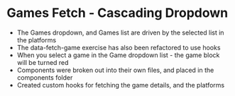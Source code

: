 # Games Fetch - Cascading Dropdown

- The Games dropdown, and Games list are driven by the selected list in the platforms
- The data-fetch-game exercise has also been refactored to use hooks
- When you select a game in the Game dropdown list - the game block will be turned red
- Components were broken out into their own files, and placed in the components folder
- Created custom hooks for fetching the game details, and the platforms
